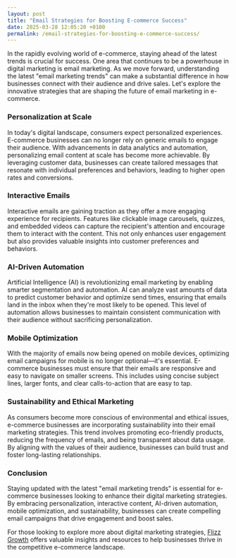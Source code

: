 ```yaml
---
layout: post
title: "Email Strategies for Boosting E-commerce Success"
date: 2025-03-28 12:05:20 +0100
permalink: /email-strategies-for-boosting-e-commerce-success/
---
```



In the rapidly evolving world of e-commerce, staying ahead of the latest trends is crucial for success. One area that continues to be a powerhouse in digital marketing is email marketing. As we move forward, understanding the latest "email marketing trends" can make a substantial difference in how businesses connect with their audience and drive sales. Let's explore the innovative strategies that are shaping the future of email marketing in e-commerce.

### Personalization at Scale

In today's digital landscape, consumers expect personalized experiences. E-commerce businesses can no longer rely on generic emails to engage their audience. With advancements in data analytics and automation, personalizing email content at scale has become more achievable. By leveraging customer data, businesses can create tailored messages that resonate with individual preferences and behaviors, leading to higher open rates and conversions.

### Interactive Emails

Interactive emails are gaining traction as they offer a more engaging experience for recipients. Features like clickable image carousels, quizzes, and embedded videos can capture the recipient's attention and encourage them to interact with the content. This not only enhances user engagement but also provides valuable insights into customer preferences and behaviors.

### AI-Driven Automation

Artificial Intelligence (AI) is revolutionizing email marketing by enabling smarter segmentation and automation. AI can analyze vast amounts of data to predict customer behavior and optimize send times, ensuring that emails land in the inbox when they're most likely to be opened. This level of automation allows businesses to maintain consistent communication with their audience without sacrificing personalization.

### Mobile Optimization

With the majority of emails now being opened on mobile devices, optimizing email campaigns for mobile is no longer optional—it's essential. E-commerce businesses must ensure that their emails are responsive and easy to navigate on smaller screens. This includes using concise subject lines, larger fonts, and clear calls-to-action that are easy to tap.

### Sustainability and Ethical Marketing

As consumers become more conscious of environmental and ethical issues, e-commerce businesses are incorporating sustainability into their email marketing strategies. This trend involves promoting eco-friendly products, reducing the frequency of emails, and being transparent about data usage. By aligning with the values of their audience, businesses can build trust and foster long-lasting relationships.

### Conclusion

Staying updated with the latest "email marketing trends" is essential for e-commerce businesses looking to enhance their digital marketing strategies. By embracing personalization, interactive content, AI-driven automation, mobile optimization, and sustainability, businesses can create compelling email campaigns that drive engagement and boost sales.

For those looking to explore more about digital marketing strategies, [Flizz Growth](https://flizzgrowth.com) offers valuable insights and resources to help businesses thrive in the competitive e-commerce landscape.